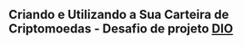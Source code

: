 ## Criando e Utilizando a Sua Carteira de Criptomoedas - Desafio de projeto [DIO](https://www.dio.me/)
